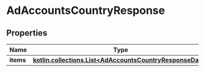 
# AdAccountsCountryResponse

## Properties
| Name | Type | Description | Notes |
| ------------ | ------------- | ------------- | ------------- |
| **items** | [**kotlin.collections.List&lt;AdAccountsCountryResponseData&gt;**](AdAccountsCountryResponseData.md) |  |  [optional] |



